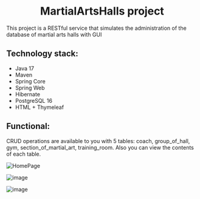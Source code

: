 <h1 align="center">MartialArtsHalls project</h1>
<p>This project is a RESTful service that simulates the administration of the database of martial arts halls with GUI</p>
<h2>Technology stack:</h2>
<ul>
  <li>Java 17</li>
  <li>Maven</li>
  <li>Spring Core</li>
  <li>Spring Web</li>
  <li>Hibernate</li>
  <li>PostgreSQL 16</li>
  <li>HTML + Thymeleaf</li>
</ul>
<h2>Functional:</h2>
<p>CRUD operations are available to you with 5 tables: coach, group_of_hall, gym, section_of_martial_art, training_room. Also you can view the contents of each table.</p>

![HomePage](https://github.com/Selftishz/MartialArtsHallsProject/assets/91327210/5562758e-35f4-4c62-a955-1b14c6fd43cf)

![image](https://github.com/Selftishz/MartialArtsHallsProject/assets/91327210/94c466fa-a97b-4f91-9d3a-67cf053b8112)

![image](https://github.com/Selftishz/MartialArtsHallsProject/assets/91327210/d61f8a7e-9cb6-4897-a798-898151c9e00a)


